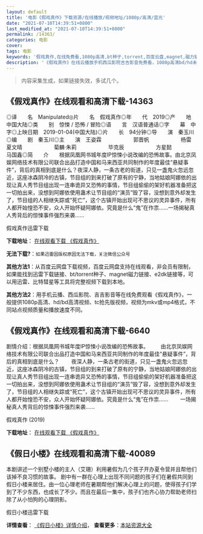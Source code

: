 ```yaml
---
layout: default
title: '电影《假戏真作》下载资源/在线播放/视频地址/1080p/高清/蓝光'
date: "2021-07-10T14:39:51+0800"
last_modified_at: "2021-07-10T14:39:51+0800"
permalink: /14363/
categories: 电影
cover:
tags: 电影
keywords: '假戏真作,在线免费看,1080p高清,bt种子,torrent,百度云盘,magnet,磁力链,迅雷下载资源'
description: '《假戏真作》在线云播放手机西瓜影院吉吉影音免费看，1080p高清bd/hd未删减完整版和tc抢先枪版，mkv/mp4格式，附带bt/torrent种子、magnet/磁力链、百度云盘、网盘资源迅雷下载链接'
---
```


>内容采集生成，如果链接失效，多试几个。


## 《假戏真作》在线观看和高清下载-14363

◎译　　名　Manipulated◎片　　名　假戏真作◎年　　代　2019◎产　　地　中国大陆◎类　　别　惊悚 / 恐怖 / 冒险◎语　　言　汉语普通话◎字　　幕　中字◎上映日期　2019-01-04(中国大陆)◎片　　长　94分钟◎导　　演　秦玉川◎编　　剧　秦玉川◎主　　演　王姿霖　　　　　　郭晋帆　　　　　　杨雷　　　　　　夏文晴　　　　　　菊麟·朱莉　　　　　　毕克辰　　　　　　方星懿　　　　　　马国鑫◎简　　介　　根据凤凰网书城年度IP惊悚小说改编的恐怖故事。由北京凤娱网络技术有限公司联合出品打造中国和马来西亚共同制作的年度最佳“悬疑事件”，背后的真相到底是什么？夜深人静，一条古老的街道，只见一盏鬼火忽远忽近，这座冰森阴冷的古镇，节目组的到来打破了原有的宁静，当地姑娘阿娜依的出现让真人秀节目组出现一连串诡异又恐怖的事情，节目组偷偷的架好机器准备把这一切拍出来，没想到阿娜依使用蛊术让节目组的“演员”毁了容，没想到意外却发生了，节目组的人相继失踪或“死亡”，这个古镇开始出现可不思议的灵异事件，所有人都开始惶恐不安，众人开始怀疑阿娜依。究竟是什么“鬼”在作祟......一场揭秘真人秀背后的惊悚事件强烈来袭......


假戏真作迅雷下载

**下载地址**： [在线观看下载 《假戏真作》](https://www.993dy.com//vod-detail-id-34546.html) 


**无法下载?**：`如果迅雷因版权原因无法下载，关注微信公众号 `

**其他方法1**：从百度云网盘下载视频，百度云网盘支持在线观看，非会员有限制，如果能找到迅雷下载链接、bt/torrent种子、magnet磁力链接、e2dk链接等，可以用迅雷、比特彗星等工具将完整视频下载到本地。

**其他方法2**：用手机云播、西瓜影院、吉吉影音等在线免费观看《假戏真作》，一般提供1080p高清、hd/bd高清视频、tc抢先版视频，视频为mkv或mp4格式，不同站点视频质量和播放速度不同。


## 《假戏真作》在线观看和高清下载-6640

剧情介绍：根据凤凰网书城年度IP惊悚小说改编的恐怖故事。 　　由北京凤娱网络技术有限公司联合出品打造中国和马来西亚共同制作的年度最佳“悬疑事件”，背后的真相到底是什么？ 　　夜深人静，一条古老的街道，只见一盏鬼火忽远忽近，这座冰森阴冷的古镇，节目组的到来打破了原有的宁静，当地姑娘阿娜依的出现让真人秀节目组出现一连串诡异又恐怖的事情，节目组偷偷的架好机器准备把这一切拍出来，没想到阿娜依使用蛊术让节目组的“演员”毁了容，没想到意外却发生了，节目组的人相继失踪或“死亡”，这个古镇开始出现可不思议的灵异事件，所有人都开始惶恐不安，众人开始怀疑阿娜依。究竟是什么“鬼”在作祟...... 　　一场揭秘真人秀背后的惊悚事件强烈来袭......


假戏真作 (2019)

**下载地址**： [在线观看下载 《假戏真作》](https://www.btbtdy.me/btdy/dy14605.html) 


## 《假日小楼》在线观看和高清下载-40089

本剧讲述一个别墅小楼的主人（艾珊）利用暑假为几个孩子开办夏令营并且帮他们该掉不良习惯的故事。 剧中有一群在心理上出现不同问题的孩子们在暑假共同到假日小楼来居住。由一位心理老师在暑期帮他们解决心理上的问题，使得孩子们学到了不少东西，也成长了不少。而且在最后一集中，孩子们也齐心协力帮助老师扫除了从小怕狗的心理阴影。</p>


假日小楼迅雷下载

**详情查看**： [《假日小楼》详情介绍](/movie/40089/)， **查看更多**：[本站资源大全](/movie/t/all/)

